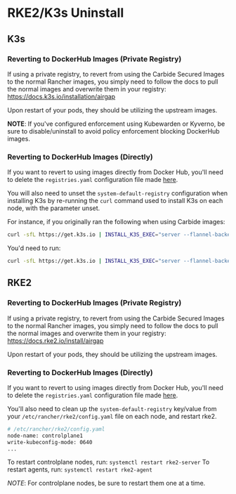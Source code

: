 # RKE2/K3s Uninstall

## K3s

### Reverting to DockerHub Images (Private Registry)

If using a private registry, to revert from using the Carbide Secured Images to the normal Rancher images, you simply need to follow the docs to pull the normal images and overwrite them in your registry: https://docs.k3s.io/installation/airgap

Upon restart of your pods, they should be utilizing the upstream images.

**NOTE**: If you've configured enforcement using Kubewarden or Kyverno, be sure to disable/uninstall to avoid policy enforcement blocking DockerHub images.

### Reverting to DockerHub Images (Directly)

If you want to revert to using images directly from Docker Hub, you'll need to delete the `registries.yaml` configuration file made [here](kubernetes-config.md#usage-with-k3s).

You will also need to unset the `system-default-registry` configuration when installing K3s by re-running the `curl` command used to install K3s on each node, with the parameter unset.

For instance, if you originally ran the following when using Carbide images:

```bash
curl -sfL https://get.k3s.io | INSTALL_K3S_EXEC="server --flannel-backend none" K3S_TOKEN=12345 sh - --system-default-registry YOUR_REGISTRY_DOMAIN_HERE
```

You'd need to run:

```bash
curl -sfL https://get.k3s.io | INSTALL_K3S_EXEC="server --flannel-backend none" K3S_TOKEN=12345 sh - 
```

## RKE2

### Reverting to DockerHub Images (Private Registry)

If using a private registry, to revert from using the Carbide Secured Images to the normal Rancher images, you simply need to follow the docs to pull the normal images and overwrite them in your registry: https://docs.rke2.io/install/airgap

Upon restart of your pods, they should be utilizing the upstream images.

### Reverting to DockerHub Images (Directly)

If you want to revert to using images directly from Docker Hub, you'll need to delete the `registries.yaml` configuration file made [here](kubernetes-config.md#usage-with-rke2).

You'll also need to clean up the `system-default-registry` key/value from your `/etc/rancher/rke2/config.yaml` file on each node, and restart rke2.

```bash
# /etc/rancher/rke2/config.yaml
node-name: controlplane1
write-kubeconfig-mode: 0640
...
```

To restart controlplane nodes, run: `systemctl restart rke2-server`
To restart agents, run: `systemctl restart rke2-agent`

*NOTE*: For controlplane nodes, be sure to restart them one at a time.